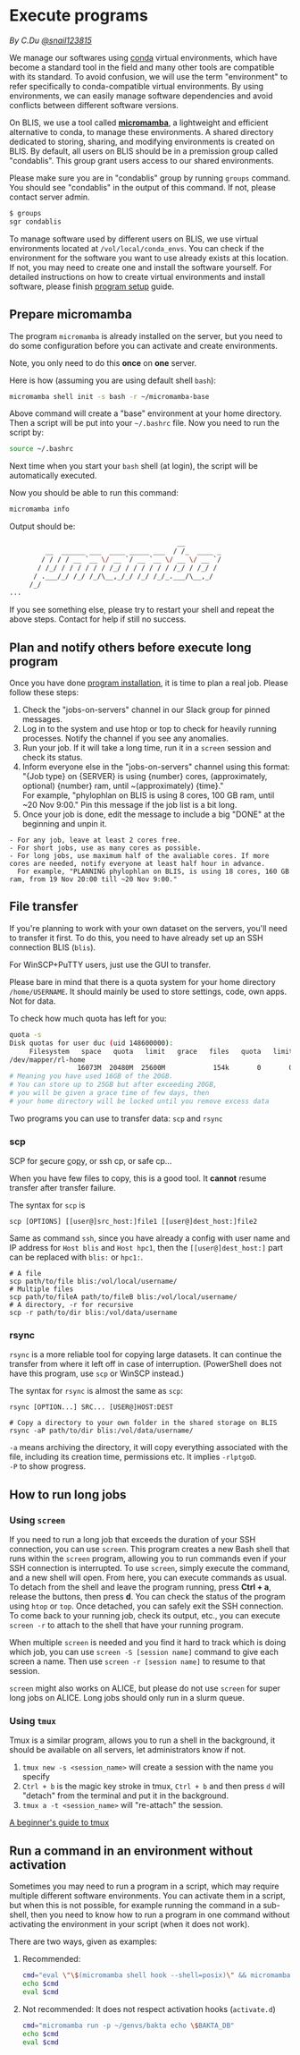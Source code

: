 # Execute programs

*By C.Du [@snail123815](https://github.com/snail123815)*

We manage our softwares using [conda](https://docs.conda.io/en/latest/) virtual environments, which have become a standard tool in the field and many other tools are compatible with its standard. To avoid confusion, we will use the term "environment" to refer specifically to conda-compatible virtual environments. By using environments, we can easily manage software dependencies and avoid conflicts between different software versions.

On BLIS, we use a tool called **[micromamba](https://mamba.readthedocs.io/en/latest/user_guide/micromamba.html)**, a lightweight and efficient alternative to conda, to manage these environments. A shared directory dedicated to storing, sharing, and modifying environments is created on BLIS. By default, all users on BLIS should be in a premission group called "condablis". This group grant users access to our shared environments.

Please make sure you are in "condablis" group by running `groups` command. You should see "condablis" in the output of this command. If not, please contact server admin.

```sh
$ groups
sgr condablis
```

To manage software used by different users on BLIS, we use virtual environments located at `/vol/local/conda_envs`. You can check if the environment for the software you want to use already exists at this location. If not, you may need to create one and install the software yourself. For detailed instructions on how to create virtual environments and install software, please finish [program setup](./Install%20programs.md) guide.

## Prepare micromamba

The program `micromamba` is already installed on the server, but you need to do some configuration before you can activate and create environments.

Note, you only need to do this **once** on **one** server.

Here is how (assuming you are using default shell `bash`):

```sh
micromamba shell init -s bash -r ~/micromamba-base
```

Above command will create a "base" environment at your home directory. Then a script will be put into your `~/.bashrc` file. Now you need to run the script by:

```sh
source ~/.bashrc
```

Next time when you start your `bash` shell (at login), the script will be automatically executed.

Now you should be able to run this command:

```sh
micromamba info
```

Output should be:

```sh
                                          __
         __  ______ ___  ____ _____ ___  / /_  ____ _
        / / / / __ `__ \/ __ `/ __ `__ \/ __ \/ __ `/
       / /_/ / / / / / / /_/ / / / / / / /_/ / /_/ /
      / .___/_/ /_/ /_/\__,_/_/ /_/ /_/_.___/\__,_/
     /_/
...
```

If you see something else, please try to restart your shell and repeat the above steps. Contact for help if still no success.

## Plan and notify others before execute long program

Once you have done [program installation](./Install%20programs.md), it is time to plan a real job. Please follow these steps:

1. Check the "jobs-on-servers" channel in our Slack group for pinned messages.
2. Log in to the system and use htop or top to check for heavily running processes. Notify the channel if you see any anomalies.
3. Run your job. If it will take a long time, run it in a `screen` session and check its status.
4. Inform everyone else in the "jobs-on-servers" channel using this format:  
   "{Job type} on {SERVER} is using {number} cores, (approximately, optional) {number} ram, until ~(approximately) {time}."  
   For example, "phylophlan on BLIS is using 8 cores, 100 GB ram, until ~20 Nov 9:00." Pin this message if the job list is a bit long.
5. Once your job is done, edit the message to include a big "DONE" at the beginning and unpin it.

```{admonition} Rule of thumb
- For any job, leave at least 2 cores free.
- For short jobs, use as many cores as possible.
- For long jobs, use maximum half of the avaliable cores. If more cores are needed, notify everyone at least half hour in advance.
  For example, "PLANNING phylophlan on BLIS, is using 18 cores, 160 GB ram, from 19 Nov 20:00 till ~20 Nov 9:00."  
```

## File transfer

If you're planning to work with your own dataset on the servers, you'll need to transfer it first. To do this, you need to have already set up an SSH connection BLIS (`blis`).

For WinSCP+PuTTY users, just use the GUI to transfer.

Please bare in mind that there is a quota system for your home directory `/home/USERNAME`. It should mainly be used to store settings, code, own apps. Not for data.

To check how much quota has left for you:

```sh
quota -s
Disk quotas for user duc (uid 148600000):
     Filesystem   space   quota   limit   grace   files   quota   limit   grace
/dev/mapper/rl-home
                 16073M  20480M  25600M            154k       0       0
# Meaning you have used 16GB of the 20GB.
# You can store up to 25GB but after exceeding 20GB,
# you will be given a grace time of few days, then
# your home directory will be locked until you remove excess data
```

Two programs you can use to transfer data: `scp` and `rsync`

### scp

SCP for <u>s</u>ecure <u>c</u>o<u>p</u>y, or ssh cp, or safe cp...

When you have few files to copy, this is a good tool. It **cannot** resume transfer after transfer failure.

The syntax for `scp` is

```shell
scp [OPTIONS] [[user@]src_host:]file1 [[user@]dest_host:]file2
```

Same as command `ssh`, since you have already a config with user name and IP address for `Host blis` and `Host hpc1`, then the `[[user@]dest_host:]` part can be replaced with `blis:` or `hpc1:`.

```shell
# A file
scp path/to/file blis:/vol/local/username/
# Multiple files
scp path/to/fileA path/to/fileB blis:/vol/local/username/
# A directory, -r for recursive
scp -r path/to/dir blis:/vol/data/username
```

### rsync

`rsync` is a more reliable tool for copying large datasets. It can continue the transfer from where it left off in case of interruption. (PowerShell does not have this program, use `scp` or WinSCP instead.)

The syntax for `rsync` is almost the same as `scp`:

```shell
rsync [OPTION...] SRC... [USER@]HOST:DEST
```

```shell
# Copy a directory to your own folder in the shared storage on BLIS
rsync -aP path/to/dir blis:/vol/data/username/
```

`-a` means archiving the directory, it will copy everything associated with the file, including its creation time, permissions etc. It implies `-rlptgoD`.  
`-P` to show progress.

## How to run long jobs

### Using `screen`

If you need to run a long job that exceeds the duration of your SSH connection, you can use `screen`. This program creates a new Bash shell that runs within the `screen` program, allowing you to run commands even if your SSH connection is interrupted. To use `screen`, simply execute the command, and a new shell will open. From here, you can execute commands as usual. To detach from the shell and leave the program running, press **Ctrl + a**, release the buttons, then press **d**. You can check the status of the program using `htop` or `top`. Once detached, you can safely exit the SSH connection. To come back to your running job, check its output, etc., you can execute `screen -r` to attach to the shell that have your running program.

When multiple `screen` is needed and you find it hard to track which is doing which job, you can use `screen -S [session name]` command to give each screen a name. Then use `screen -r [session name]` to resume to that session.

`screen` might also works on ALICE, but please do not use `screen` for super long jobs on ALICE. Long jobs should only run in a slurm queue.

### Using `tmux`

Tmux is a similar program, allows you to run a shell in the background, it should be available on all servers, let administrators know if not.

1. `tmux new -s <session_name>` will create a session with the name you specify
2. `Ctrl + b` is the magic key stroke in tmux, `Ctrl + b` and then press `d` will "detach" from the terminal and put it in the background.
3. `tmux a -t <session_name>` will "re-attach" the session.

[A beginner's guide to tmux](https://www.redhat.com/en/blog/introduction-tmux-linux)

## Run a command in an environment without activation

Sometimes you may need to run a program in a script, which may require multiple different software environments. You can activate them in a script, but when this is not possible, for example running the command in a sub-shell, then you need to know how to run a program in one command without activating the environment in your script (when it does not work).

There are two ways, given as examples:

1. Recommended:

     ```sh
     cmd="eval \"\$(micromamba shell hook --shell=posix)\" && micromamba activate /vol/local/conda_envs/bakta && echo \$BAKTA_DB"
     echo $cmd
     eval $cmd
     ```

2. Not recommended:
     It does not respect activation hooks (`activate.d`)

     ```sh
     cmd="micromamba run -p ~/genvs/bakta echo \$BAKTA_DB"
     echo $cmd
     eval $cmd
     ```
